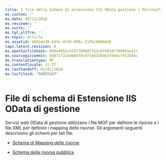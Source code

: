 ```yaml
---
title: I file dello Schema di estensione IIS OData gestione | Microsoft Docs
ms.custom: ''
ms.date: 09/13/2016
ms.reviewer: ''
ms.suite: ''
ms.tgt_pltfrm: ''
ms.topic: article
ms.assetid: d603de38-6dfe-4fd9-898c-21fbcb686645
caps.latest.revision: 8
ms.openlocfilehash: 099a4955cd74770008f353c67491077899e5a31c
ms.sourcegitcommit: b6871f21bd666f9cd71dd336bb3f844cf472b56c
ms.translationtype: MT
ms.contentlocale: it-IT
ms.lasthandoff: 02/03/2019
ms.locfileid: "56855347"
---
```

# <a name="management-odata-iis-extension-schema-files"></a>File di schema di Estensione IIS OData di gestione

Servizi web OData di gestione utilizzano i file MOF per definire le risorse e i file XML per definire i mapping delle risorse. Gli argomenti seguenti descrivono gli schemi per tali file.

- [Schema di Mapping delle risorse](./resource-mapping-schema.md)

- [Schema della risorsa pubblica](./public-resource-schema.md)